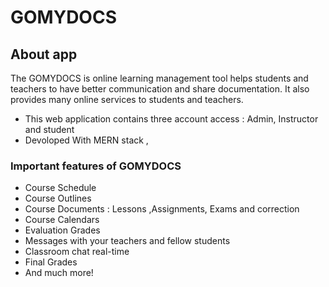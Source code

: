 # GOMYDOCS
## About app

The GOMYDOCS is online learning management tool helps students and teachers to have better communication and share documentation. It also provides many online services to students and teachers.
* This web application contains three account access : Admin, Instructor and student
* Devoloped With MERN stack ,
### Important features of GOMYDOCS

* Course Schedule
* Course Outlines
* Course Documents : Lessons ,Assignments, Exams and correction
* Course Calendars
* Evaluation Grades
* Messages with your teachers and fellow students
* Classroom chat real-time
* Final Grades
* And much more!
 
 
